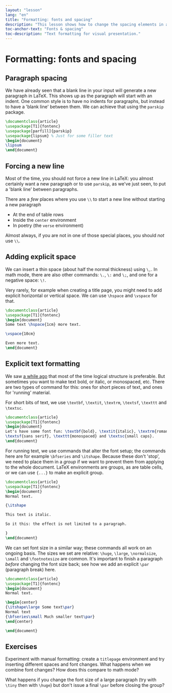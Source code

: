 ```yaml
---
layout: "lesson"
lang: "en"
title: "Formatting: fonts and spacing"
description: "This lesson shows how to change the spacing elements in a document and how to add explicit formatting instructions to the LaTeX source."
toc-anchor-text: "Fonts & spacing"
toc-description: "Text formatting for visual presentation."
---
```


# Formatting: fonts and spacing

## Paragraph spacing

We have already seen that a blank line in your input will generate a new
paragraph in LaTeX. This shows up as the paragraph will start with an
indent.
One common style is to have no indents for paragraphs, but instead
to have a 'blank line' between them. We can achieve that using the `parskip`
package.

```latex
\documentclass{article}
\usepackage[T1]{fontenc}
\usepackage[parfill]{parskip}
\usepackage{lipsum} % Just for some filler text
\begin{document}
\lipsum
\end{document}
```

## Forcing a new line

Most of the time, you should not force a new line in LaTeX: you almost
certainly want a new paragraph or to use `parskip`, as we've just seen,
to put a 'blank line' between paragraphs.

There are a _few_ places where you use `\\` to start a new line without
starting a new paragraph

- At the end of table rows
- Inside the `center` environment
- In poetry (the `verse` environment)

Almost always, if you are not in one of those special places, you should
_not_ use `\\`.

## Adding explicit space

We can insert a thin space (about half the normal thickness) using
`\,`. In math mode, there are also other commands: `\.`, `\:` and `\;`,
and one for a negative space: `\!`.

Very rarely, for example when creating a title page, you might need to
add explicit horizontal or vertical space. We can use `\hspace` and `\vspace`
for that.

```latex
\documentclass{article}
\usepackage[T1]{fontenc}
\begin{document}
Some text \hspace{1cm} more text.

\vspace{10cm}

Even more text.
\end{document}
```

## Explicit text formatting

We saw [a while ago](lesson-03) that most of the time logical structure is
preferable. But sometimes you want to make text bold, or italic, or monospaced,
etc. There are two types of command for this: ones for short pieces of text,
and ones for 'running' material.

For short bits of text, we use `\textbf`, `\textit`, `\textrm`, `\textsf`,
`\texttt` and `\textsc`.

```latex
\documentclass{article}
\usepackage[T1]{fontenc}
\begin{document}
Let's have some font fun: \textbf{bold}, \textit{italic}, \textrm{roman},
\textsf{sans serif}, \texttt{monospaced} and \textsc{small caps}.
\end{document}
```

For running text, we use commands that alter the font setup; the commands
here are for example `\bfseries` and `\itshape`. Because these don't 'stop',
we need to place them in a _group_ if we want to prevent them from applying to
the whole document. LaTeX environments are groups, as are table cells,
or we can use `{...}` to make an explicit group.

```latex
\documentclass{article}
\usepackage[T1]{fontenc}
\begin{document}
Normal text.

{\itshape

This text is italic.

So it this: the effect is not limited to a paragraph.

}
\end{document}
```

We can set font size in a similar way; these commands all work on an ongoing
basis. The sizes we set are relative: `\huge`, `\large`, `\normalsize`,
`\small` and `\footnotesize` are common. It's important to finish a paragraph
_before_ changing the font size back; see how we add an explicit `\par`
(paragraph break) here.

```latex
\documentclass{article}
\usepackage[T1]{fontenc}
\begin{document}
Normal text.

\begin{center}
{\itshape\large Some text\par}
Normal text
{\bfseries\small Much smaller text\par}
\end{center}

\end{document}
```

## Exercises

Experiment with manual formatting: create a `titlepage` environment and
try inserting different spaces and font changes. What happens when we
combine font changes? How does this compare to math mode?

What happens if you change the font size of a large paragraph (try with
`\tiny` then with `\huge`) but don't issue a final `\par` before closing
the group?
